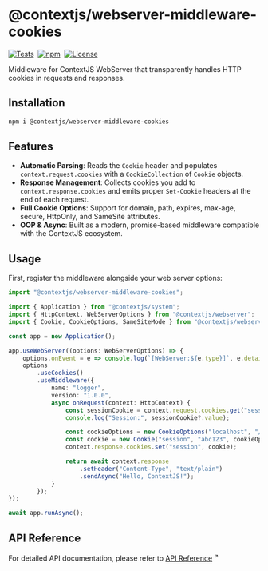 # @contextjs/webserver-middleware-cookies

[![Tests](https://github.com/contextjs/context/actions/workflows/tests.yaml/badge.svg?branch=main)](https://github.com/contextjs/context/actions/workflows/tests.yaml)&nbsp;
[![npm](https://badgen.net/npm/v/@contextjs/webserver-middleware-cookies?cache=300)](https://www.npmjs.com/package/@contextjs/webserver-middleware-cookies)&nbsp;
[![License](https://badgen.net/static/license/MIT)](https://github.com/contextjs/context/blob/main/LICENSE)

Middleware for ContextJS WebServer that transparently handles HTTP cookies in requests and responses.

## Installation

```bash
npm i @contextjs/webserver-middleware-cookies
```

## Features

* **Automatic Parsing**: Reads the `Cookie` header and populates `context.request.cookies` with a `CookieCollection` of `Cookie` objects.
* **Response Management**: Collects cookies you add to `context.response.cookies` and emits proper `Set-Cookie` headers at the end of each request.
* **Full Cookie Options**: Support for domain, path, expires, max-age, secure, HttpOnly, and SameSite attributes.
* **OOP & Async**: Built as a modern, promise-based middleware compatible with the ContextJS ecosystem.

## Usage

First, register the middleware alongside your web server options:

```typescript
import "@contextjs/webserver-middleware-cookies";

import { Application } from "@contextjs/system";
import { HttpContext, WebServerOptions } from "@contextjs/webserver";
import { Cookie, CookieOptions, SameSiteMode } from "@contextjs/webserver-middleware-cookies";

const app = new Application();

app.useWebServer((options: WebServerOptions) => {
    options.onEvent = e => console.log(`[WebServer:${e.type}]`, e.detail);
    options
        .useCookies()
        .useMiddleware({
            name: "logger",
            version: "1.0.0",
            async onRequest(context: HttpContext) {
                const sessionCookie = context.request.cookies.get("session");
                console.log("Session:", sessionCookie?.value);

                const cookieOptions = new CookieOptions("localhost", "/", null, true, SameSiteMode.Lax, true, null);
                const cookie = new Cookie("session", "abc123", cookieOptions);
                context.response.cookies.set("session", cookie);

                return await context.response
                    .setHeader("Content-Type", "text/plain")
                    .sendAsync("Hello, ContextJS!");
            }
        });
});

await app.runAsync();
```
## API Reference
For detailed API documentation, please refer to <a href="https://contextjs.dev/api/webserver-middleware-cookies#api-reference" target="_blank" rel="noopener noreferrer">API Reference</a>
<span style="font-size:0.75em;vertical-align:super;">↗️</span>